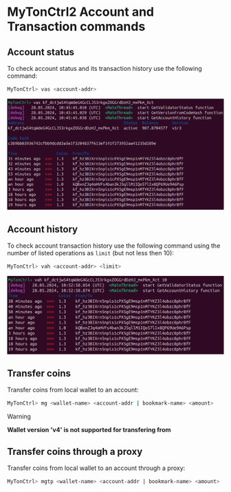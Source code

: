 # MyTonCtrl2 Account and Transaction commands

## Account status

To check account status and its transaction history use the following command:

```bash
MyTonCtrl> vas <account-addr>
```

![](/docs/img/vas.png)

## Account history

To check account transaction history use the following command using the number of listed operations as `limit` (but not less then 10):

```bash
MyTonCtrl> vah <account-addr> <limit>
```

![](/docs/img/vah.png)

## Transfer coins

Transfer coins from local wallet to an account:

```bash
MyTonCtrl> mg <wallet-name> <account-addr | bookmark-name> <amount>
```

> [!WARNING] 
> **Wallet version 'v4' is not supported for transfering from**


## Transfer coins through a proxy

Transfer coins from local wallet to an account through a proxy:

```bash
MyTonCtrl> mgtp <wallet-name> <account-addr | bookmark-name> <amount>
```
